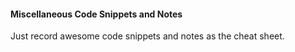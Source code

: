 #### Miscellaneous Code Snippets and Notes

Just record awesome code snippets and notes as the cheat sheet.
